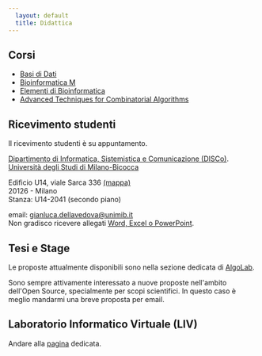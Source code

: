```yaml
---
  layout: default
  title: Didattica
---
```


## Corsi

*  [Basi di Dati](http://elearning.unimib.it/course/view.php?id=4698)
*  [Bioinformatica M](http://elearning.unimib.it/course/view.php?id=6124)
*  [Elementi di
   Bioinformatica](http://elearning.unimib.it/course/view.php?id=7463)
*  [Advanced Techniques for Combinatorial Algorithms](http://algolab.eu/2016/02/05/advanced-techniques-for-combinatorial-algorithms/)

## Ricevimento studenti

Il ricevimento studenti è su appuntamento.


[Dipartimento di Informatica, Sistemistica
e Comunicazione (DISCo)](http://www.disco.unimib.it).  
[Università degli Studi di Milano-Bicocca](http://www.unimib.it)  

Edificio U14, viale Sarca 336
[(mappa)](https://www.openstreetmap.org/note/236583)  
20126 - Milano  
Stanza: U14-2041 (secondo piano)


email:
[gianluca.dellavedova@unimib.it](mailto://gianluca.dellavedova@unimib.it)  
Non gradisco ricevere allegati [Word, Excel o PowerPoint](http://www.fsf.org/philosophy/no-word-attachments.html).

## Tesi e Stage

Le proposte attualmente disponibili sono nella sezione dedicata di
[AlgoLab](http://algolab.eu/category/stage/).

Sono sempre attivamente interessato a nuove proposte nell'ambito
dell'Open Source, specialmente per scopi scientifici. In questo caso è
meglio mandarmi una breve proposta per email.


## Laboratorio Informatico Virtuale (LIV)

Andare alla [pagina](/liv) dedicata.
